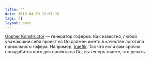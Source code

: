 ```yaml
---
title: "​​"
date: 2019-04-09 12:01:15
tags: []
layout: post
---
```


[​​](https://telegra.ph/file/b3ffcf7cd53d6fa4d79a7.jpg)[Gopher Konstructor](http://quasilyte.dev/gopherkon/) — генератор гоферов. Как известно, любой уважающий себя проект на Go должен иметь в качестве логотипа прикольного гофера. Например, [traefik](https://traefik.io/). Так что если вам срочно понадобится лого для проекта на Go, вы теперь знаете, что делать.
